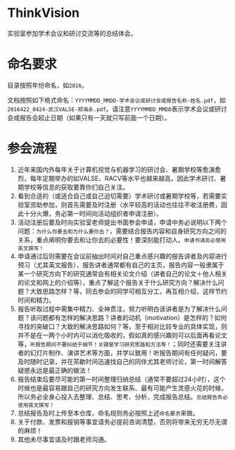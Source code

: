 # ThinkVision
实验室参加学术会议和研讨交流等的总结体会。

# 命名要求
目录按照年份命名，如`2016`。

文档按照如下格式命名：`YYYYMMDD_MMDD-学术会议或研讨会或报告名称-姓名.pdf`，如`2016422_0424-武汉VALSE-郑海永.pdf`。请注意`YYYYMMDD_MMDD`表示学术会议或研讨会或报告会起止日期（如果只有一天就只写前面一个日期）。

# 参会流程

1. 近年来国内外每年关于计算机视觉与机器学习的研讨会、暑期学校等愈演愈烈，每年定期举办的如VALSE、RACV等水平也越来越高，因此学术研讨、暑期学校等信息的获取要靠你们自己关注。
2. 看到合适的（或适合自己或自己迫切需要）学术研讨或暑期学校等，若需要实验室资助参加，则首先需要及时注册（水平较高的活动也往往不收注册费，因此十分火爆，务必第一时间向活动组织者申请注册）。
3. 活动注册后要及时向实验室老师提出书面参会申请，申请中务必说明以下两个问题：`为什么你要去和为什么要你去？`，需要结合报告内容和自身研究方向之间的关系，重点阐明你要去和让你去的必要性！要深刻能打动人。`申请书请务必使用英文撰写！`
4. 申请通过后则需要在会议前抽出时间对自己重点感兴趣的报告讲者及内容进行预习（尤其英文报告），报告讲者通常都有自己的主页，报告内容一般隶属于某一个研究方向下的研究通常会有相关论文介绍（讲者自己的论文＋他人相关的论文和网上的介绍等），重点了解这个报告关于什么研究方向？解决什么问题？大致思路怎样？等，同去参会的同学可相互分工，再互相介绍，这样节约时间和精力。
5. 报告听取过程中需集中精力、全神贯注，努力听明白该讲者是为了解决什么问题？该问题都有怎样的解决思路？讲者的动机（motivation）是怎样的？如何寻找的突破口？大致的解决思路如何？等，至于相对比较专业的具体实现，则并不是在一两个小时内可以消化吸收的，假如真的感兴趣则可以后面再看论文等，`听报告期间不要纠结于细节！关键是学习研究思路和方法等！`；同时还需要关注讲者的幻灯片制作、演讲艺术等方面，并学以致用！听报告期间有任何疑问，要及时随时记录，并在茶歇时间迅速找自己的同伴尤其老师讨论，第一时间解答疑惑永远是最正确的做法！
6. 报告结束后要尽可能的第一时间整理归纳总结（通常不要超过24小时），这个时候也是最容易跟自己的研究方向发生联系、最有可能产生灵感火花的时候，所以务必全身心投入去整理、总结、思考、分析，完成报告总结。`总结报告务必使用英文撰写！`
7. 总结报告及时上传至本仓库，命名规则务必按照上述`命名要求`来做。
8. 关于付款、发票和报销等事宜请务必提前咨询清楚，否则将带来无穷无尽无谓的麻烦！
9. 其他未尽事宜请及时跟老师沟通。
